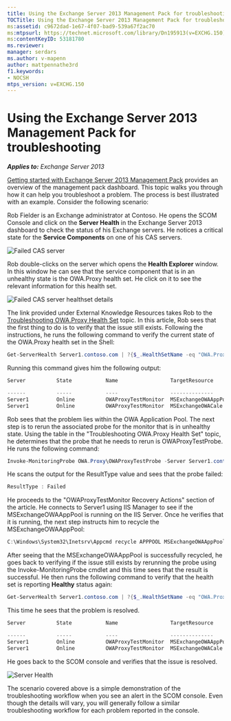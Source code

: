 ```yaml
---
title: Using the Exchange Server 2013 Management Pack for troubleshooting
TOCTitle: Using the Exchange Server 2013 Management Pack for troubleshooting
ms:assetid: c9672dad-1e67-4f07-bad9-539a67f2ac70
ms:mtpsurl: https://technet.microsoft.com/library/Dn195913(v=EXCHG.150)
ms:contentKeyID: 53181780
ms.reviewer: 
manager: serdars
ms.author: v-mapenn
author: mattpennathe3rd
f1.keywords:
- NOCSH
mtps_version: v=EXCHG.150
---
```


# Using the Exchange Server 2013 Management Pack for troubleshooting

_**Applies to:** Exchange Server 2013_

[Getting started with Exchange Server 2013 Management Pack](getting-started-with-exchange-server-2013-management-pack.md) provides an overview of the management pack dashboard. This topic walks you through how it can help you troubleshoot a problem. The process is best illustrated with an example. Consider the following scenario:

Rob Fielder is an Exchange administrator at Contoso. He opens the SCOM Console and click on the **Server Health** in the Exchange Server 2013 dashboard to check the status of his Exchange servers. He notices a critical state for the **Service Components** on one of his CAS servers.

![Failed CAS server](images/Dn195913.32a265d9-68e0-4d8c-9f83-1d10cdda1f84(EXCHG.150).png "Failed CAS server")

Rob double-clicks on the server which opens the **Health Explorer** window. In this window he can see that the service component that is in an unhealthy state is the OWA.Proxy health set. He click on it to see the relevant information for this health set.

![Failed CAS server healthset details](images/Dn195913.8e4d05a6-9128-40d8-b262-e60e9affc973(EXCHG.150).png "Failed CAS server healthset details")

The link provided under External Knowledge Resources takes Rob to the [Troubleshooting OWA.Proxy Health Set](https://docs.microsoft.com/exchange/management/health/troubleshooting-owa-proxy-health-set) topic. In this article, Rob sees that the first thing to do is to verify that the issue still exists. Following the instructions, he runs the following command to verify the current state of the OWA.Proxy health set in the Shell:

```powershell
Get-ServerHealth Server1.contoso.com | ?{$_.HealthSetName -eq "OWA.Proxy"}
```

Running this command gives him the following output:

```powershell
Server          State           Name                 TargetResource       HealthSetName   AlertValue ServerComponent

------          -----           ----                 --------------       -------------   ---------- ----------
Server1         Online          OWAProxyTestMonitor  MSExchangeOWAAppPool OWA.Proxy       Unhealthy  OwaProxy
Server1         Online          OWAProxyTestMonitor  MSExchangeOWACale... OWA.Proxy       Healthy    OwaProxy
```

Rob sees that the problem lies within the OWA Application Pool. The next step is to rerun the associated probe for the monitor that is in unhealthy state. Using the table in the "Troubleshooting OWA.Proxy Health Set" topic, he determines that the probe that he needs to rerun is OWAProxyTestProbe. He runs the following command:

```powershell
Invoke-MonitoringProbe OWA.Proxy\OWAProxyTestProbe -Server Server1.contoso.com | Format-List
```

He scans the output for the ResultType value and sees that the probe failed:

```powershell
ResultType : Failed
```

He proceeds to the "OWAProxyTestMonitor Recovery Actions" section of the article. He connects to Server1 using IIS Manager to see if the MSExchangeOWAAppPool is running on the IIS Server. Once he verifies that it is running, the next step instructs him to recycle the MSExchangeOWAAppPool:

```powershell
C:\Windows\System32\Inetsrv\Appcmd recycle APPPOOL MSExchangeOWAAppPool
```

After seeing that the MSExchangeOWAAppPool is successfully recycled, he goes back to verifying if the issue still exists by rerunning the probe using the Invoke-MonitoringProbe cmdlet and this time sees that the result is successful. He then runs the following command to verify that the health set is reporting **Healthy** status again:

```powershell
Get-ServerHealth Server1.contoso.com | ?{$_.HealthSetName -eq "OWA.Proxy"}
```

This time he sees that the problem is resolved.

```powershell
Server          State           Name                 TargetResource       HealthSetName   AlertValue ServerComponent

------          -----           ----                 --------------       -------------   ---------- ----------
Server1         Online          OWAProxyTestMonitor  MSExchangeOWAAppPool OWA.Proxy       Healthy    OwaProxy
Server1         Online          OWAProxyTestMonitor  MSExchangeOWACale... OWA.Proxy       Healthy    OwaProxy
```

He goes back to the SCOM console and verifies that the issue is resolved.

![Server Health](images/Dn195908.c863be83-fc4b-4daf-a18b-27b1aae15b1d(EXCHG.150).png "Server Health")

The scenario covered above is a simple demonstration of the troubleshooting workflow when you see an alert in the SCOM console. Even though the details will vary, you will generally follow a similar troubleshooting workflow for each problem reported in the console.
